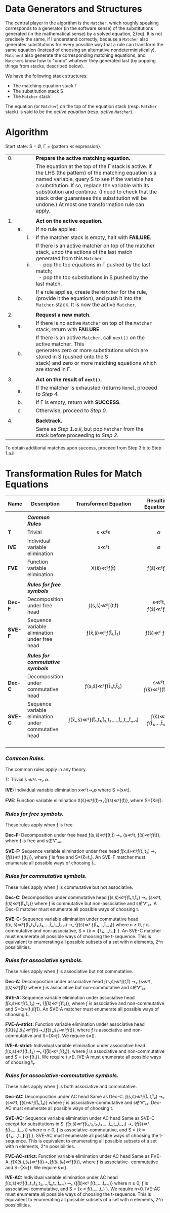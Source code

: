 # Data Generators and Structures

The central player in the algorithm is the `Matcher`, which roughly speaking
corresponds to a generator (in the software sense) of the substitutions generated
(in the mathematical sense) by a solved equation, Σ(eq). It is not precisely the
same, if I understand correctly, because a `Matcher` also generates substitutions
for every possible way that a rule can transform the same equation (instead of
choosing an alternative nondeterministically). `Matcher`s also generate the
corresponding matching equations, and `Matcher`s know how to "undo" whatever they
generated last (by popping things from stacks, described below).

We have the following stack structures:

  * The matching equation stack Γ
  * The substitution stack S
  * The `Matcher` stack

The equation (or `Matcher`) on the top of the equation stack (resp. `Matcher`
stack) is said to be the _active equation_ (resp. _active `Matcher`_).

# Algorithm

Start state: S = Ø, Γ = {pattern ≪ expression}.

|      |      |      |                                                              |      |
| ---- | ---- | ---- | ------------------------------------------------------------ | ---- |
| 0.   |      |      | **Prepare the active matching equation.**                    |      |
|      |      |      | The equation at the top of the Γ stack is active. If the LHS (the pattern) of the matching equation is a named variable, query S to see if the variable has a substitution. If so, replace the variable with its substitution and continue. (I need to check that the stack order guarantees this substitution will be undone.) At most one transformation rule can apply. |      |
|      |      |      |                                                              |      |
| 1.   |      |      | **Act on the active equation.**                              |      |
|      | a.   |      | If no rule applies:                                          |      |
|      |      | i.   | If the matcher stack is empty, halt with **FAILURE**.        |      |
|      |      | ii.  | If there is an active matcher on top of the matcher stack, undo the actions of the last match generated from this `Matcher`:<br>&nbsp;&nbsp;- pop the top equations in Γ pushed by the last match;<br>&nbsp;&nbsp;- pop the top  substitutions in S pushed by the last match. |      |
|      | b.   |      | If a rule applies, create the `Matcher` for the rule, (provide it the equation), and push it into the `Matcher` stack. It is now the active `Matcher`. |      |
|      |      |      |                                                              |      |
| 2.   |      |      | **Request a new match.**                                     |      |
|      | a.   |      | If there is no active `Matcher` on top of the `Matcher` stack, return with **FAILURE**. |      |
|      | b.   |      | If there is an active `Matcher`, call `next()` on the active matcher. This<br/>generates zero or more substitutions which are stored in S (pushed onto the S<br/>stack) and zero or more matching equations which are stored in Γ. |      |
|      |      |      |                                                              |      |
| 3.   |      |      | **Act on the result of `next()`.**                           |      |
|      | a.   |      | If the matcher is exhausted (returns `None`), proceed to *Step 4.* |      |
|      | b.   |      | If Γ is empty, return with **SUCCESS**.                      |      |
|      | c.   |      | Otherwise, proceed to *Step 0.*                              |      |
|      |      |      |                                                              |      |
| 4.   |      |      | **Backtrack.**                                               |      |
|      |      |      | Same as *Step 1.a.ii*, but pop `Matcher` from the stack before proceeding to *Step 2*. |      |

To obtain additional matches upon success, proceed from Step 3.b to Step 1.a.ii.

# Transformation Rules for Match Equations

| Name      | Description                                          |         Transformed Equation         | Resulting Equations Γ  | Solution Set S |
| --------- | ---------------------------------------------------- | :----------------------------------: | :--------------------: | :------------: |
|           |                                                      |                                      |                        |                |
|           | ***Common Rules***                                   |                                      |                        |                |
| **T**     | Trivial                                              |                s ≪ᴱs                 |           ∅            |       ∅        |
| **IVE**   | Individual variable elimination                      |                 x≪ᴱt                 |           ∅            |      x≈t       |
| **FVE**   | Function variable elimination                        |              X(s̃)≪ᴱƒ(t̃)              |       ƒ(s̃)≪ᴱƒ(t̃)       |      X≈ƒ       |
|           |                                                      |                                      |                        |                |
|           | ***Rules for free symbols***                         |                                      |                        |                |
| **Dec-F** | Decomposition under free head                        |            ƒ(s,s̃)≪ᴱƒ(t,t̃)            |  s≪ᴱt,<br> ƒ(s̃)≪ᴱƒ(t̃)  |       ∅        |
| **SVE-F** | Sequence variable elimination under free head        |           ƒ(x̅,s̃)≪ᴱƒ(t̃₁,t̃₂)           |      ƒ(s̃)≪ᴱ ƒ(t̃₂)      |      x̅≈t̃₁      |
|           |                                                      |                                      |                        |                |
|           | ***Rules for commutative symbols***                  |                                      |                        |                |
| **Dec-C** | Decomposition under commutative head                 |          ƒ(s,s̃)≪ᴱƒ(t̃₁,t,t̃₂)          | s≪ᴱt<br>ƒ(s̃)≪ᴱƒ(t̃₁,t̃₂) |                |
| **SVE-C** | Sequence variable elimination under commutative head | ƒ(x̅,,s̃)≪ᴱƒ(t̃₁,t₁,t̃₂,t₂,…,t̃ₙ,tₙ,t̃ₙ₊₁) |  ƒ(s̃)≪ᴱ ƒ(t̃₁,…,t̃ₙ₊₁)   | x̅ ≈ ❴t₁,…,tₙ❵  |
|           |                                                      |                                      |                        |                |
|           |                                                      |                                      |                        |                |
|           |                                                      |                                      |                        |                |
|           |                                                      |                                      |                        |                |



### _Common Rules._

The common rules apply in any theory.

**T:** Trivial
s ≪ᴱs ⇝ᵩ ∅.

**IVE:** Individual variable elimination
x≪ᴱt⇝ₛ∅ where S ={x≈t}.

**FVE:** Function variable elimination
X(s̃)≪ᴱƒ(t̃)⇝ₛ{ƒ(s̃)≪ᴱƒ(t̃)}, where S={X≈ƒ}.

### _Rules for free symbols._

These rules apply when ƒ is free.

**Dec-F:** Decomposition under free head
ƒ(s,s̃)≪ᴱƒ(t,t̃) ⇝ᵩ {s≪ᴱt, ƒ(s̃)≪ᴱƒ(t̃)},
where ƒ is free and s∉Ꮙₛₑ.

**SVE-F:** Sequence variable elimination under free head
ƒ(̅x,s̃)≪ᴱƒ(t̃₁,t̃₂) ⇝ₛ {ƒ(̅s̃)≪ᴱ ƒ(t̃₂)}, where ƒ is free and S={x̅≈t̃₁}.
An SVE-F matcher must enumerate all possible ways of choosing t̃₁.

### _Rules for commutative symbols._

These rules apply when ƒ is commutative but not associative.

**Dec-C:** Decomposition under commutative head
ƒ(s,s̃)≪ᴱƒ(t̃₁,t,t̃₂) ⇝ᵩ {s≪ᴱt, ƒ(s̃)≪ᴱƒ(t̃₁,t̃₂)}
where ƒ is commutative but non-associative and s∉Ꮙₛₑ.
A Dec-C matcher must enumerate all possible ways of choosing t.

**SVE-C:** Sequence variable elimination under commutative head
ƒ(x̅,,s̃)≪ᴱƒ(t̃₁,t₁,t̃₂,t₂,…,t̃ₙ,tₙ,t̃ₙ₊₁) ⇝ₛ {ƒ(s̃)≪ᴱ ƒ(t̃₁,…,t̃ₙ₊₁)}
where n ≥ 0, ƒ is commutative and non-associative,
S = {x̅ ≈ ❴t₁,…,tₙ❵ }.
An SVE-C matcher must enumerate all possible ways of choosing the
t-sequence. This is equivalent to enumerating all possible
subsets of a set with n elements, 2^n possibilities.

### _Rules for associative symbols._

These rules apply when ƒ is associative but not commutative.

**Dec-A:** Decomposition under associative head
ƒ(s,s̃)≪ᴱƒ(t,t̃) ⇝ᵩ {s≪ᴱt, ƒ(s̃)≪ᴱƒ(t̃)}
where ƒ is associative but non-commutative and s∉Ꮙₛₑ.

**SVE-A:** Sequence variable elimination under associative head
ƒ(̅x,s̃)≪ᴱƒ(t̃₁,t̃₂) ⇝ₛ {ƒ(̅s̃)≪ᴱ ƒ(t̃₂)}, where ƒ is associative
and non-commutative and S={x≈(t̃₁)[ƒ]}.
An SVE-A matcher must enumerate all possible ways of choosing t̃₁.

**FVE-A-strict:** Function variable elimination under associative head
ƒ(X(s̃₁),s̃₂)≪ᴱƒ(t̃)⇝ₛ{ƒ(s̃₁,s̃₂)≪ᴱƒ(t̃)}, where ƒ is associative
and non-commutative and S={X≈ƒ}. We require s̃≠().

**IVE-A-strict:** Individual variable elimination under associative head
ƒ(x,s̃)≪ᴱƒ(t̃₁,t̃₂) ⇝ₛ {ƒ(̅s̃)≪ᴱ ƒ(t̃₂)}, where ƒ is associative and
non-commutative and S = {x≈ƒ(t̃₁)}.  We require t̃₁≠().
IVE-A must enumerate all possible ways of choosing t̃₁.


### _Rules for associative-commutative symbols_.
These rules apply when ƒ is both associative and commutative.

**Dec-AC:** Decomposition under AC head
Same as Dec-C.
ƒ(s,s̃)≪ᴱƒ(t̃₁,t,t̃₂) ⇝ᵩ {s≪ᴱt, ƒ(s̃)≪ᴱƒ(t̃₁,t̃₂)} where ƒ is
associative-commutative and s∉Ꮙₛₑ.
Dec-AC must enumerate all possible ways of choosing t.

**SVE-AC:** Sequence variable elimination under AC head
Same as SVE-C except for substitutions in S.
ƒ(̅x,s̃)≪ᴱƒ(t̃₁,t₁,t̃₂,t₂,…,t̃ₙ,tₙ,t̃ₙ₊₁) ⇝ₛ {ƒ(̅s̃)≪ᴱ ƒ(t̃₁,…,t̃ₙ₊₁)}
where n ≥ 0, ƒ is associative-commutative, and
S = {x̅ ≈ ❴t₁,…,tₙ❵[ƒ] }.
SVE-AC must enumerate all possible ways of choosing the
t-sequence. This is equivalent to enumerating all possible
subsets of a set with n elements, 2^n possibilities.

**FVE-AC-strict:** Function variable elimination under AC head
Same as FVE-A.
ƒ(X(s̃₁),s̃₂)≪ᴱƒ(t̃)⇝ₛ{ƒ(s̃₁,s̃₂)≪ᴱƒ(t̃)}, where ƒ is associative-
commutative and S={X≈ƒ}. We require s̃≠().

**IVE-AC:** Individual variable elimination under AC head
ƒ(x,s̃)≪ᴱƒ(t̃₁,t₁,t̃₂,t₂,…,t̃ₙ,tₙ,t̃ₙ₊₁) ⇝ₛ {ƒ(̅s̃)≪ᴱ ƒ(t̃₁,…,t̃ₙ₊₁)}
where n ≥ 0, ƒ is associative-commutative, and
S = {x ≈ ƒ(t₁,…,tₙ) }. We require n>0.
IVE-AC must enumerate all possible ways of choosing the
t-sequence. This is equivalent to enumerating all possible
subsets of a set with n elements, 2^n possibilities.
